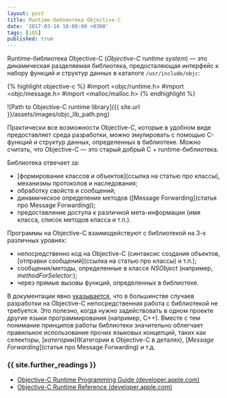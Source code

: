 ```yaml
---
layout: post
title: Runtime-библиотека Objective-C
date: '2017-03-14 10:00:00 +0300'
tags: [iOS]
published: true
---
```


Runtime-библиотека Objective-C (_Objective-С runtime system_) — это динамическая разделяемая библиотека, предосталяющая интерфейс к набору функций и структур данных в каталоге `/usr/include/objc`:

{% highlight objective-c %}
#import <objc/runtime.h>
#import <objc/message.h>
#import <malloc/malloc.h>
{% endhighlight %}

![Path to Objective-C runtime library]({{ site.url }}/assets/images/objc_lib_path.png)

Практически все возможности Objective-C, которые в удобном виде предоставляет среда разработки, можно эмулировать с помощью C-функций и структур данных, определенных в библиотеке. Можно считать, что Objective-C — это старый добрый C + runtime-библиотека.

Библиотека отвечает за:

* [формирование классов и объектов](ссылка на статью про классы), механизмы протоколов и наследования;
* обработку свойств и сообщений;
* динамическое определение методов ([Message Forwarding](статья про Message Forwarding));
* предоставление доступа к различной мета-информации (имя класса, список методов класса и т.п.).

Программы на Objective-C взаимодействуют с библиотекой на 3-х различных уровнях:

* непосредственно код на Objective-C (синтаксис создания объектов, [отправки сообщений](ссылка на статью про классы) и т.п.);
* сообщения/методы, определенные в классе _NSObject_ (например, _methodForSelector:_);
* через прямые вызовы функций, определенных в библиотеке.

В документации явно [указывается](https://developer.apple.com/library/ios/documentation/Cocoa/Reference/ObjCRuntimeRef/index.html#//apple_ref/c/tag/objc_cache), что в большинстве случаев разработки на Objective-C непосредственная работа с библиотекой не требуется. Это полезно, когда нужно задействовать в одном проекте другие языки программирования (например, С++). Вместе с тем понимание принципов работы библиотеки значительно облегчает правильное использование прочих языковых концепций, таких как селекторы, [_категории_](Категории в Objective-C в деталях), [_Message Forwarding_](статья про Message Forwarding) и т.д.  


### {{ site.further_readings }}


* [Objective-C Runtime Programming Guide (developer.apple.com)](https://developer.apple.com/library/ios/documentation/Cocoa/Conceptual/ObjCRuntimeGuide/Articles/ocrtInteracting.html)
* [Objective-C Runtime Reference (developer.apple.com)](https://developer.apple.com/library/ios/documentation/Cocoa/Reference/ObjCRuntimeRef/index.html#//apple_ref/c/tag/objc_cache)
